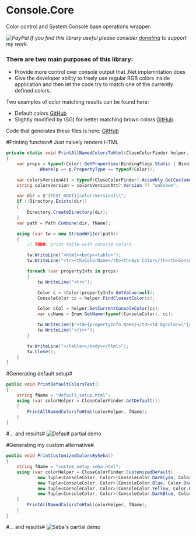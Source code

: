 # Console.Core
Color control and System.Console base operations wrapper.

*![PayPal](https://github.com/ObscureWare/Console.Commands/blob/master/doc/pp64.png) If you find this library useful please consider [donating](https://www.paypal.me/SebastianGruchacz) to support my work.*

### There are two main purposes of this library:

* Provide more control over console output that .Net implemntation does
* Give the developer ability to freely use regular RGB colors inside application and then let the code try to match one of the currently defined colors.

Two examples of color matching results can be found here:
- Default colors [GitHub](https://github.com/ObscureWare/Console.Core/blob/master/demo/default_setup.html)
- Slightly modified by (SG) for better matching brown colors [GitHub](https://github.com/ObscureWare/Console.Core/blob/master/demo/custom_setup_seba.html)

Code that generates these files is here: [GitHub](https://github.com/ObscureWare/Console.Core/blob/master/src/ObscureWare.Console.Tests/ColoringVisualTests.cs)

#Printing function# 
Just naively renders HTML
```csharp
private static void PrintAllNamedColorsToHtml(CloseColorFinder helper, string fName)
{
    var props = typeof(Color).GetProperties(BindingFlags.Static | BindingFlags.Public)
            .Where(p => p.PropertyType == typeof(Color));

    var colorsVersionAtt = typeof(CloseColorFinder).Assembly.GetCustomAttributes().FirstOrDefault(att => att is AssemblyFileVersionAttribute) as AssemblyFileVersionAttribute;
    string colorsVersion = colorsVersionAtt?.Version ?? "unknown";

    var dir = $"{TEST_ROOT}{colorsVersion}\\";
    if (!Directory.Exists(dir))
    {
        Directory.CreateDirectory(dir);
    }
    var path = Path.Combine(dir, fName);

    using (var tw = new StreamWriter(path))
    {
        // TODO: print table with console colors

        tw.WriteLine("<html><body><table>");
        tw.WriteLine("<tr><th>ColorName</th><th>Sys Color</th><th>Console Color</th></tr>");

        foreach (var propertyInfo in props)
        {
            tw.WriteLine("<tr>");

            Color c = (Color)propertyInfo.GetValue(null);
            ConsoleColor cc = helper.FindClosestColor(c);

            Color cCol = helper.GetCurrentConsoleColor(cc);
            var ccName = Enum.GetName(typeof(ConsoleColor), cc);

            tw.WriteLine($"<td>{propertyInfo.Name}</td><td bgcolor=\"{c.ToRgbHex()}\">{c.Name}</td><td bgcolor=\"{cCol.ToRgbHex()}\">{ccName}</td>");
            tw.WriteLine("</tr>");
        }

        tw.WriteLine("</table></body></html>");
        tw.Close();
    }
}
```
#Generating default setup#
```csharp
public void PrintDefaultColorsTest()
{
    string fName = "default_setup.html";
    using (var colorHelper = CloseColorFinder.GetDefault())
    {
        PrintAllNamedColorsToHtml(colorHelper, fName);
    }
}
```
#... and results#
![Default partial demo](https://github.com/ObscureWare/Console.Core/blob/master/demo/Sample_default_1.png)

#Generating my custom alternative#
```csharp
public void PrintCustomizedColorsBySeba()
{
    string fName = "custom_setup_seba.html";
    using (var colorHelper = CloseColorFinder.CustomizedDefault(
            new Tuple<ConsoleColor, Color>(ConsoleColor.DarkCyan, Color.Chocolate),
            new Tuple<ConsoleColor, Color>(ConsoleColor.Blue, Color.DodgerBlue),
            new Tuple<ConsoleColor, Color>(ConsoleColor.Yellow, Color.Gold),
            new Tuple<ConsoleColor, Color>(ConsoleColor.DarkBlue, Color.MidnightBlue)))
    { 
        PrintAllNamedColorsToHtml(colorHelper, fName);
    }
}
```
#... and results#
![Seba's partial demo](https://github.com/ObscureWare/Console.Core/blob/master/demo/Sample_seba_1.png)
